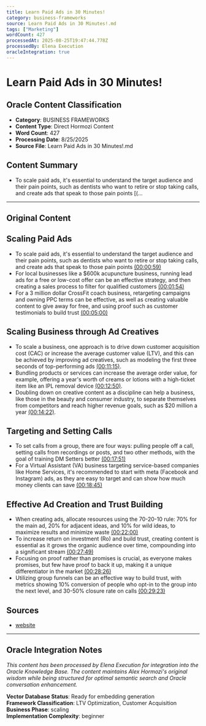 ```yaml
---
title: Learn Paid Ads in 30 Minutes!
category: business-frameworks
source: Learn Paid Ads in 30 Minutes!.md
tags: ["Marketing"]
wordCount: 427
processedAt: 2025-08-25T19:47:44.778Z
processedBy: Elena Execution
oracleIntegration: true
---
```


# Learn Paid Ads in 30 Minutes!

## Oracle Content Classification
- **Category**: BUSINESS FRAMEWORKS
- **Content Type**: Direct Hormozi Content
- **Word Count**: 427
- **Processing Date**: 8/25/2025
- **Source File**: Learn Paid Ads in 30 Minutes!.md

## Content Summary
- To scale paid ads, it's essential to understand the target audience and their pain points, such as dentists who want to retire or stop taking calls, and create ads that speak to those pain points [(...

---

## Original Content

## Scaling Paid Ads
- To scale paid ads, it's essential to understand the target audience and their pain points, such as dentists who want to retire or stop taking calls, and create ads that speak to those pain points [(00:00:59)](https://www.youtube.com/watch?v=fSbqaTlWaYI&t=59s)
- For local businesses like a $600k acupuncture business, running lead ads for a free or low-cost offer can be an effective strategy, and then creating a sales process to filter for qualified customers [(00:01:54)](https://www.youtube.com/watch?v=fSbqaTlWaYI&t=114s)
- For a 3 million dollar CrossFit coach business, retargeting campaigns and owning PPC terms can be effective, as well as creating valuable content to give away for free, and using proof such as customer testimonials to build trust [(00:05:00)](https://www.youtube.com/watch?v=fSbqaTlWaYI&t=300s)

## Scaling Business through Ad Creatives
- To scale a business, one approach is to drive down customer acquisition cost (CAC) or increase the average customer value (LTV), and this can be achieved by improving ad creatives, such as modeling the first three seconds of top-performing ads [(00:11:15)](https://www.youtube.com/watch?v=fSbqaTlWaYI&t=675s).
- Bundling products or services can increase the average order value, for example, offering a year's worth of creams or lotions with a high-ticket item like an IPL removal device [(00:12:50)](https://www.youtube.com/watch?v=fSbqaTlWaYI&t=770s).
- Doubling down on creative content as a discipline can help a business, like those in the beauty and consumer industry, to separate themselves from competitors and reach higher revenue goals, such as $20 million a year [(00:14:22)](https://www.youtube.com/watch?v=fSbqaTlWaYI&t=862s).

## Targeting and Setting Calls
- To set calls from a group, there are four ways: pulling people off a call, setting calls from recordings or posts, and two other methods, with the goal of training DM Setters better [(00:17:51)](https://www.youtube.com/watch?v=fSbqaTlWaYI&t=1071s)
- For a Virtual Assistant (VA) business targeting service-based companies like Home Services, it's recommended to start with meta (Facebook and Instagram) ads, as they are easy to target and can show how much money clients can save [(00:18:45)](https://www.youtube.com/watch?v=fSbqaTlWaYI&t=1125s)

## Effective Ad Creation and Trust Building
- When creating ads, allocate resources using the 70-20-10 rule: 70% for the main ad, 20% for adjacent ideas, and 10% for wild ideas, to maximize results and minimize waste [(00:22:00)](https://www.youtube.com/watch?v=fSbqaTlWaYI&t=1320s)
- To increase return on investment (Ro) and build trust, creating content is essential as it grows the organic audience over time, compounding into a significant stream [(00:27:49)](https://www.youtube.com/watch?v=fSbqaTlWaYI&t=1669s)
- Focusing on proof rather than promises is crucial, as everyone makes promises, but few have proof to back it up, making it a unique differentiator in the market [(00:28:26)](https://www.youtube.com/watch?v=fSbqaTlWaYI&t=1706s)
- Utilizing group funnels can be an effective way to build trust, with metrics showing 10% conversion of people who opt-in to the group into the next level, and 30-50% closure rate on calls [(00:29:23)](https://www.youtube.com/watch?v=fSbqaTlWaYI&t=1763s)




## Sources
- [website](https://www.youtube.com/watch?v=fSbqaTlWaYI)


---

## Oracle Integration Notes
*This content has been processed by Elena Execution for integration into the Oracle Knowledge Base. The content maintains Alex Hormozi's original wisdom while being structured for optimal semantic search and Oracle conversation enhancement.*

**Vector Database Status**: Ready for embedding generation  
**Framework Classification**: LTV Optimization, Customer Acquisition  
**Business Phase**: scaling  
**Implementation Complexity**: beginner  
